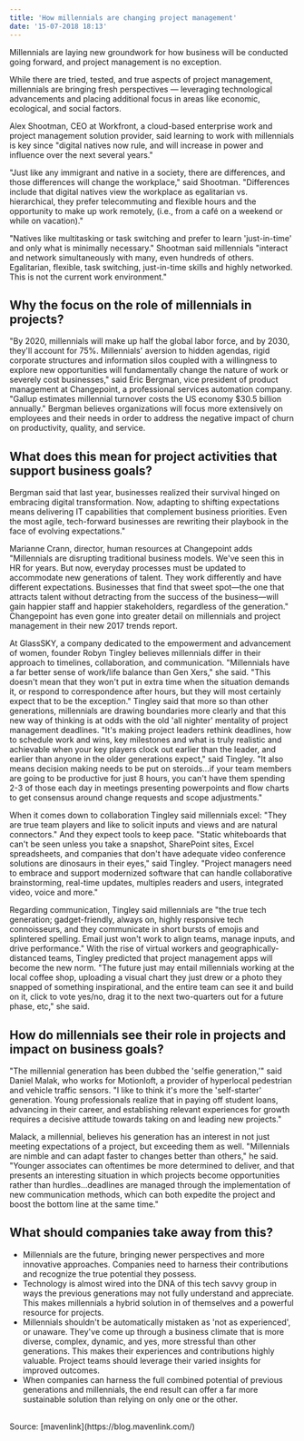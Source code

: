 ```yaml
---
title: 'How millennials are changing project management'
date: '15-07-2018 18:13'
---
```


Millennials are laying new groundwork for how business will be conducted going forward, and project management is no exception.

While there are tried, tested, and true aspects of project management, millennials are bringing fresh perspectives — leveraging technological advancements and placing additional focus in areas like economic, ecological, and social factors.

Alex Shootman, CEO at Workfront, a cloud-based enterprise work and project management solution provider, said learning to work with millennials is key since "digital natives now rule, and will increase in power and influence over the next several years."

"Just like any immigrant and native in a society, there are differences, and those differences will change the workplace," said Shootman. "Differences include that digital natives view the workplace as egalitarian vs. hierarchical, they prefer telecommuting and flexible hours and the opportunity to make up work remotely, (i.e., from a café on a weekend or while on vacation)."

"Natives like multitasking or task switching and prefer to learn 'just-in-time' and only what is minimally necessary." Shootman said millennials "interact and network simultaneously with many, even hundreds of others. Egalitarian, flexible, task switching, just-in-time skills and highly networked. This is not the current work environment."

## Why the focus on the role of millennials in projects?

"By 2020, millennials will make up half the global labor force, and by 2030, they'll account for 75%. Millennials' aversion to hidden agendas, rigid corporate structures and information silos coupled with a willingness to explore new opportunities will fundamentally change the nature of work or severely cost businesses," said Eric Bergman, vice president of product management at Changepoint, a professional services automation company. "Gallup estimates millennial turnover costs the US economy $30.5 billion annually." Bergman believes organizations will focus more extensively on employees and their needs in order to address the negative impact of churn on productivity, quality, and service.

## What does this mean for project activities that support business goals?

Bergman said that last year, businesses realized their survival hinged on embracing digital transformation. Now, adapting to shifting expectations means delivering IT capabilities that complement business priorities. Even the most agile, tech-forward businesses are rewriting their playbook in the face of evolving expectations."

Marianne Crann, director, human resources at Changepoint adds "Millennials are disrupting traditional business models. We've seen this in HR for years. But now, everyday processes must be updated to accommodate new generations of talent. They work differently and have different expectations. Businesses that find that sweet spot—the one that attracts talent without detracting from the success of the business—will gain happier staff and happier stakeholders, regardless of the generation." Changepoint has even gone into greater detail on millennials and project management in their new 2017 trends report.

At GlassSKY, a company dedicated to the empowerment and advancement of women, founder Robyn Tingley believes millennials differ in their approach to timelines, collaboration, and communication. "Millennials have a far better sense of work/life balance than Gen Xers," she said. "This doesn't mean that they won't put in extra time when the situation demands it, or respond to correspondence after hours, but they will most certainly expect that to be the exception." Tingley said that more so than other generations, millennials are drawing boundaries more clearly and that this new way of thinking is at odds with the old 'all nighter' mentality of project management deadlines. "It's making project leaders rethink deadlines, how to schedule work and wins, key milestones and what is truly realistic and achievable when your key players clock out earlier than the leader, and earlier than anyone in the older generations expect," said Tingley. "It also means decision making needs to be put on steroids...if your team members are going to be productive for just 8 hours, you can't have them spending 2-3 of those each day in meetings presenting powerpoints and flow charts to get consensus around change requests and scope adjustments."

When it comes down to collaboration Tingley said millennials excel: "They are true team players and like to solicit inputs and views and are natural connectors." And they expect tools to keep pace. "Static whiteboards that can't be seen unless you take a snapshot, SharePoint sites, Excel spreadsheets, and companies that don't have adequate video conference solutions are dinosaurs in their eyes," said Tingley. "Project managers need to embrace and support modernized software that can handle collaborative brainstorming, real-time updates, multiples readers and users, integrated video, voice and more."

Regarding communication, Tingley said millennials are "the true tech generation; gadget-friendly, always on, highly responsive tech connoisseurs, and they communicate in short bursts of emojis and splintered spelling. Email just won't work to align teams, manage inputs, and drive performance." With the rise of virtual workers and geographically-distanced teams, Tingley predicted that project management apps will become the new norm. "The future just may entail millennials working at the local coffee shop, uploading a visual chart they just drew or a photo they snapped of something inspirational, and the entire team can see it and build on it, click to vote yes/no, drag it to the next two-quarters out for a future phase, etc," she said.

## How do millennials see their role in projects and impact on business goals?

"The millennial generation has been dubbed the 'selfie generation,'" said Daniel Malak, who works for Motionloft, a provider of hyperlocal pedestrian and vehicle traffic sensors. "I like to think it's more the 'self-starter' generation. Young professionals realize that in paying off student loans, advancing in their career, and establishing relevant experiences for growth requires a decisive attitude towards taking on and leading new projects."

Malack, a millennial, believes his generation has an interest in not just meeting expectations of a project, but exceeding them as well. "Millennials are nimble and can adapt faster to changes better than others," he said. "Younger associates can oftentimes be more determined to deliver, and that presents an interesting situation in which projects become opportunities rather than hurdles...deadlines are managed through the implementation of new communication methods, which can both expedite the project and boost the bottom line at the same time."

## What should companies take away from this?

* Millennials are the future, bringing newer perspectives and more innovative approaches. Companies need to harness their contributions and recognize the true potential they possess.
* Technology is almost wired into the DNA of this tech savvy group in ways the previous generations may not fully understand and appreciate. This makes millennials a hybrid solution in of themselves and a powerful resource for projects.
* Millennials shouldn't be automatically mistaken as 'not as experienced', or unaware. They've come up through a business climate that is more diverse, complex, dynamic, and yes, more stressful than other generations. This makes their experiences and contributions highly valuable. Project teams should leverage their varied insights for improved outcomes.
* When companies can harness the full combined potential of previous generations and millennials, the end result can offer a far more sustainable solution than relying on only one or the other.
<br>
Source: [mavenlink](https://blog.mavenlink.com/)